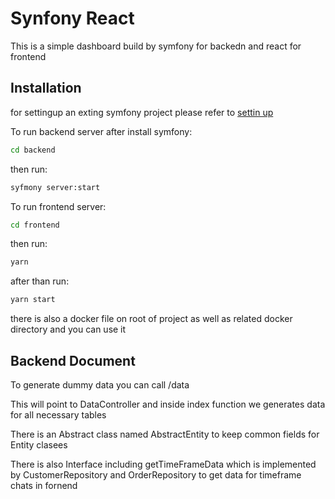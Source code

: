 # Synfony React

This is a simple dashboard build by symfony for backedn and react for frontend

## Installation

for settingup an exting symfony project please refer to  [settin up](https://symfony.com/doc/current/setup.html#setting-up-an-existing-symfony-project)

To run backend server after install symfony:
```bash
cd backend 
```
then run:

```bash
syfmony server:start
```

To run frontend server:
```bash
cd frontend
```
then run:

```bash
yarn
```
after than run:
```bash
yarn start
```

there is also a docker file on root of project as well as related docker directory and you can use it

## Backend Document

To generate dummy data you can call /data

This will point to DataController and inside index function we generates data for all necessary tables

There is an Abstract class named AbstractEntity to keep common fields for Entity clasees

There is also Interface including getTimeFrameData which is implemented by CustomerRepository and OrderRepository to get data for timeframe chats in fornend
